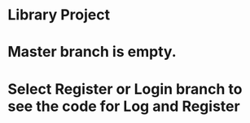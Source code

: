 # Library Project
# Master branch is empty.
# Select Register or Login branch to see the code for Log and Register
